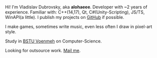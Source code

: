 
Hi! I'm Vladislav Dubrovsky, aka  __alohaeee__. 
Developer with ~2 years of experience. 
Familiar with: C++(14,17), Qt, C#(Unity-Scripting), JS/TS, WinAPI(a little). I publish my projects on [GitHub](https://github.com/alohaeee) if possible.

I make games, sometimes write music, even less often I draw in pixel-art style.

Study in [BSTU Voenmeh](https://en.wikipedia.org/wiki/Baltic_State_Technical_University) on Computer-Science. 


Looking for outsource work. [Mail me](mailto:vladyadubrovsky@gmail.com).